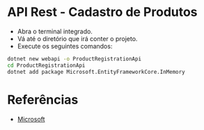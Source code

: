 # API Rest - Cadastro de Produtos

- Abra o terminal integrado.
- Vá até o diretório que irá conter o projeto.
- Execute os seguintes comandos:

~~~bash
dotnet new webapi -o ProductRegistrationApi
cd ProductRegistrationApi
dotnet add package Microsoft.EntityFrameworkCore.InMemory
~~~

# Referências

- [Microsoft](https://docs.microsoft.com/en-us/aspnet/core/tutorials/first-web-api?view=aspnetcore-2.2&tabs=visual-studio-code)